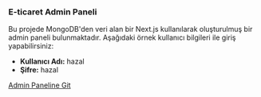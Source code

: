 ### E-ticaret Admin Paneli

Bu projede MongoDB'den veri alan bir Next.js kullanılarak oluşturulmuş bir admin paneli bulunmaktadır. Aşağıdaki örnek kullanıcı bilgileri ile giriş yapabilirsiniz:

- **Kullanıcı Adı:** hazal
- **Şifre:** hazal

[Admin Paneline Git](https://nextadmin-fullstack.vercel.app/)
